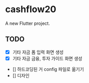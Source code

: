 # cashflow20

A new Flutter project.

## TODO

- [x] 기타 자금 폼 입력 화면 생성
- [x] 기타 자금 금융, 투자 가이드 화면 생성
- [] 하드코딩된 거 config 파일로 옮기기
- [] 디자인
